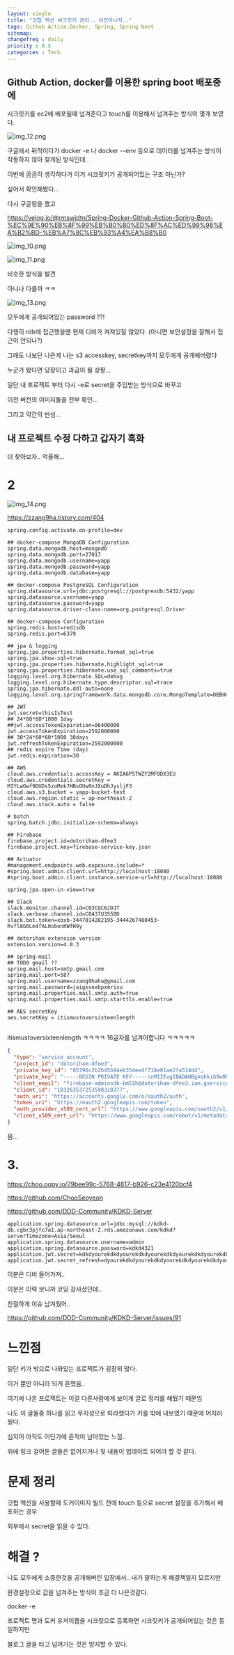 ```yaml
---
layout: single
title: "깃헙 액션 씨크릿키 관리.. 이건아니지.."
tags: Github Action,Docker, Spring, Spring boot
sitemap:
changefreq : daily
priority : 0.5
categories : Tech
---
```

## Github Action, docker를 이용한 spring boot 배포중에

시크릿키를 ec2에 배포될때 넘겨준다고 touch를 이용해서 넘겨주는 방식이 몇개 보였다.

![img_12.png](img_12.png)

구글에서 뒤적이다가 docker -e 나 docker --env 등으로 데이터를 넘겨주는 방식이 작동하지 않아 찾게된 방식인데..

이번에 곰곰히 생각하다가 이거 시크릿키가 공개되어있는 구조 아닌가?

싶어서 확인해봤다...

다시 구글링을 했고

https://velog.io/@rmswjdtn/Spring-Docker-Github-Action-Spring-Boot-%EC%9E%90%EB%8F%99%EB%B0%B0%ED%8F%AC%ED%99%98%EA%B2%BD-%EB%A7%8C%EB%93%A4%EA%B8%B0

![img_10.png](img_10.png)

![img_11.png](img_11.png)

비슷한 방식을 발견

아니나 다를까 ㅋㅋ

![img_13.png](img_13.png)

모두에게 공개되어있는 password ??!

다행히 rdb에 접근했을땐 현재 디비가 켜져있질 않았다. (아니면 보안설정을 잘해서 접근이 안되나?)

그래도 나보단 나은게 나는 s3 accesskey, secretkey까지 모두에게 공개해버렸다

누군가 봤다면 당장이고 과금이 될 상황...

일단 내 프로젝트 부터 다시 -e로 secret을 주입받는 방식으로 바꾸고

이전 버전의 이미지들을 전부 확인...

그리고 약간의 반성...


## 내 프로젝트 수정 다하고 갑자기 흑화

더 찾아보자.. 억울해...

# 2

![img_14.png](img_14.png)

https://zzang9ha.tistory.com/404

```properties
spring.config.activate.on-profile=dev

## docker-compose MongoDB Configuration
spring.data.mongodb.host=mongodb
spring.data.mongodb.port=27017
spring.data.mongodb.username=yapp
spring.data.mongodb.password=yapp
spring.data.mongodb.database=yapp

## docker-compose PostgreSQL Configuration
spring.datasource.url=jdbc:postgresql://postgresdb:5432/yapp
spring.datasource.username=yapp
spring.datasource.password=yapp
spring.datasource.driver-class-name=org.postgresql.Driver

## docker-compose Configuration
spring.redis.host=redisdb
spring.redis.port=6379

## jpa & logging
spring.jpa.properties.hibernate.format_sql=true
spring.jpa.show-sql=true
spring.jpa.properties.hibernate.highlight_sql=true
spring.jpa.properties.hibernate.use_sql_comments=true
logging.level.org.hibernate.SQL=debug
logging.level.org.hibernate.type.descriptor.sql=trace
spring.jpa.hibernate.ddl-auto=none
logging.level.org.springframework.data.mongodb.core.MongoTemplate=DEBUG

## JWT
jwt.secret=thisIsTest
## 24*60*60*1000 1day
##jwt.accessTokenExpiration=86400000
jwt.accessTokenExpiration=2592000000
## 30*24*60*60*1000 30days
jwt.refreshTokenExpiration=2592000000
## redis expire Time (day)
jwt.redis.expiration=30

## AWS
cloud.aws.credentials.accessKey = AKIA6P5TWZY2MFODX3EU
cloud.aws.credentials.secretKey = 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
cloud.aws.s3.bucket = yapp-bucket-test
cloud.aws.region.static = ap-northeast-2
cloud.aws.stack.auto = false

# batch
spring.batch.jdbc.initialize-schema=always

## Firebase
firebase.project.id=dotoriham-dfee3
firebase.project.key=firebase-service-key.json

## Actuator
#management.endpoints.web.exposure.include=*
#spring.boot.admin.client.url=http://localhost:18080
#spring.boot.admin.client.instance.service-url=http://localhost:18080

spring.jpa.open-in-view=true

## Slack
slack.monitor.channel.id=C03CQC6JDJT
slack.verbose.channel.id=C0437U3550D
slack.bot.token=xoxb-3447014282195-3444267480453-Rvfl8G0Lm4fAL0obonKWfH9y

## dotoriham extension version
extension.version=4.0.3

## spring-mail
## TODO gmail ??
spring.mail.host=smtp.gmail.com
spring.mail.port=587
spring.mail.username=zzang9haha@gmail.com
spring.mail.password=jaigxvoxbpxmrixu
spring.mail.properties.mail.smtp.auth=true
spring.mail.properties.mail.smtp.starttls.enable=true

## AES secretKey
aes.secretKey = itismustoversixteenlength


```
itismustoversixteenlength ㅋㅋㅋㅋ 16글자를 넘겨야합니다 ㅋㅋㅋㅋㅋ


```json
{
  "type": "service_account",
  "project_id": "dotoriham-dfee3",
  "private_key_id": "85796c2b2645b94eb354eedf718e81ae2fa514dd",
  "private_key": "-----BEGIN PRIVATE KEY-----\nMIIEvgIBADANBgkqhkiG9w0BAQEFAASCBKgwggSkAgEAAoIBAQCvm+LyoaxsGX9c\njAFRvk74m2fHS8OiuBsR6G7rhZDdppHc0tXvGcCkbJnYOJpTY5gLGwY5wkXbZzbK\nMWmKJ3MRGDvlD4lonQBQkpTAETTuzcx7TdRTSn1L8zwCceE0b3YMDXqiDaTLVYrs\n+zOcmIXG6fgYxf5ekhwwF4EGwrOboOdWI3q8uBnrS0+UMoEEgLsJJK4fhrrh4Z+6\nzENVsHvqs54Y64oIA6tV8fEndD6RmasbP+z9OotFGluVt/wzypOniHQSHevncngn\nSlxI2Jd7nrNb+hrIABiu9S0WO2n6yg6K8KvUxzPHhcz8WJ2TWd1LMp3uu83x9bcT\nst7ntpXLAgMBAAECggEAAqs308ApQqtQiDOIgZmG0bhq51h7bKmnn6oMpX+uJ/A0\nH0sE/VFC4DzWSbbygXnuAZ0zhwUw0pjK+F+v3u2ijgv0PRLzX6ejLZZMtG6Og2KV\nTPpt06Y6KUFVFCRu68EV5jD+QCA89Ooj5l4a9rJKti8wGhBIQV+vFfwFdfjXifHt\nlm4a3suRWYcq9xkGm2FOQ41abKHcxGBemwu/wVpqyh6QJWGgOxmGnXFgFhu+PgT5\nEUCBS/kTWaGBrGaMqWIZcSIDmIheKoqJ09GwJxpr8ude8/QacptUSmKH6FODpIg5\n7RJoe/LRXThSEYVdaF30qYCQrBLyq50KLIe/EINioQKBgQDsfLJkUI2hkYVzhU7b\nkmvWSTmXHGokjczXiDltynzpj+ulHnqWOGz9go2mDPVzA2NB3Hebyp4hKA7spZB9\nMuXC4GJhYO4SuFp4ja/2szl+Hmc3Yph4td+OleJOJyktfF0LTPnn6R/5vZfCr48l\nQ26zoGe3KFbYr8V8CAUz+j0BJwKBgQC+GUOEMv45WqsAfOZK3g5NZYr3qJBnfOnc\n6Pjs6DOI9rTiX8TX3YfYPlFk8GLyK7co7i+AXjXG+d5gDemJTUrmkMxwn7fkxguQ\n/G0qx1ZYxDPsNkhXWaNkpTMuZGy32v1YPeDGZi2Scl1CX3BMr7JaILXHxG+P2F4J\nSu2DyurkvQKBgQDQlE8XUUEKDvqgYCSkXymDr8P+ts4bfYH9W6YjYuP3cLvLP+2p\nTw06L4rVuTpHfeZusZBBNV1xKw62xHSDKIAj+Jps/vwcQMNy7q0TrxH3XcN1wx1t\n4iPSc/pNKhcUikraa8NDO4e7UvBmg0eC+03JWqH/lrG6npVVBxHnvT9PIwKBgQCN\nSLGJW2zeq6hUIH/4PLlchI+YKUvJ3mjhqrT3PkyvCsy9QnhGB3ujGA3ee1rOqfbj\nEMN1II/PZn4D3dMoHK4CVrPbMJm4CgkmpLVuCeD+8DO251E0uoZZkv5LCJBUxQlt\nv++DBQXxxdXSMqSAGkTv/0ebRT+1JRYeyfVk8jdJ8QKBgE4GTA1gGT363YQp+XEF\nntJqVOTlfyLg4RrAX8V506D+bas/KqtbCSOZdJDcDx1Zk/iYVILsK4zjFcOErKd+\nJEi904jXadw9TZzGBp/2J6NFTnKRlNwjhhtuXvC9fU7t1lGG6wfk5PxGKbkyPAHn\nEdStqcNXBfZNqflrd7+TqnTM\n-----END PRIVATE KEY-----\n",
  "client_email": "firebase-adminsdk-bm51h@dotoriham-dfee3.iam.gserviceaccount.com",
  "client_id": "103263537253598310377",
  "auth_uri": "https://accounts.google.com/o/oauth2/auth",
  "token_uri": "https://oauth2.googleapis.com/token",
  "auth_provider_x509_cert_url": "https://www.googleapis.com/oauth2/v1/certs",
  "client_x509_cert_url": "https://www.googleapis.com/robot/v1/metadata/x509/firebase-adminsdk-bm51h%40dotoriham-dfee3.iam.gserviceaccount.com"
}


```

음...



# 3. 
https://choo.oopy.io/79bee99c-5768-4817-b926-c23e4120bcf4

https://github.com/ChooSeoyeon

https://github.com/DDD-Community/KDKD-Server

```
application.spring.datasource.url=jdbc:mysql://kdkd-db.cgbr3pjfc7a1.ap-northeast-2.rds.amazonaws.com/kdkd?serverTimezone=Asia/Seoul
application.spring.datasource.username=admin
application.spring.datasource.password=kdkd4321
application.jwt.secret=kdkdyourekdkdyourekdkdyourekdkdyourekdkdyourekdkdyourekdkdyourekdkdyourekdkdyoure
application.jwt.secret_refresh=dyourekdkdyourekdkdyourekdkdyourekdkdyourekdkdyourekdkdyourekdkdyourekdkdyourekdk
```

이분은 디비 들어가져..

이분은 이력 보니까 코딩 강사셨던데..

친절하게 이슈 남겨줬어..

https://github.com/DDD-Community/KDKD-Server/issues/91


# 느낀점
일단 키가 밖으로 나와있는 프로젝트가 굉장히 많다.

이거 뿐만 아니라 되게 흔했음..

여기에 나온 프로젝트는 이걸 다른사람에게 보이게 글로 정리를 해뒀기 때문임

나도 이 글들중 하나를 읽고 무지성으로 따라했다가 키를 밖에 내보였기 때문에 어지러웠다.

심지어 아직도 어딘가에 흔적이 남아있는 느낌..

위에 링크 걸어둔 글들은 없어지거나 뒷 내용이 업데이트 되어야 할 것 같다.


# 문제 정리
깃헙 액션을 사용할때 도커이미지 빌드 전에 touch 등으로 secret 설정을 추가해서 배포하는 경우

외부에서 secret을 읽을 수 있다.

# 해결 ?
나도 모두에게 소중한것을 공개해버린 입장에서.. 내가 말하는게 해결책일지 모르지만

환경설정으로 값을 넘겨주는 방식이 조금 더 나은것같다.

docker -e

프로젝트 명과 도커 유저이름을 시크릿으로 등록하면 시크릿키가 공개되어있는 것은 동일하지만 

블로그 글을 타고 넘어가는 것은 방지할 수 있다.





<br>

<br>

<br>

<br>

<br>

<br>

